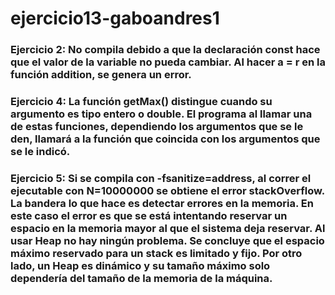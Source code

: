 # ejercicio13-gaboandres1

### Ejercicio 2: No compila debido a que la declaración const hace que el valor de la variable no pueda cambiar. Al hacer a = r en la función addition, se genera un error.

### Ejercicio 4: La función getMax() distingue cuando su argumento es tipo entero o double. El programa al llamar una de estas funciones, dependiendo los argumentos que se le den, llamará a la función que coincida con los argumentos que se le indicó.

### Ejercicio 5: Si se compila con -fsanitize=address, al correr el ejecutable con N=10000000 se obtiene el error stackOverflow. La bandera lo que hace es detectar errores en la memoria. En este caso el error es que se está intentando reservar un espacio en la memoria mayor al que el sistema deja reservar. Al usar Heap no hay ningún problema. Se concluye que el espacio máximo reservado para un stack es limitado y fijo. Por otro lado, un Heap es dinámico y su tamaño máximo solo dependería del tamaño de la memoria de la máquina.